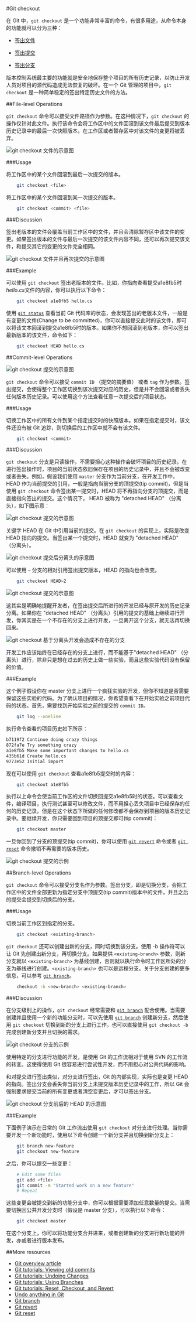 #Git checkout

在 Git 中，```git checkout``` 是一个功能非常丰富的命令，有很多用途，从命令本身的功能就可以分为三种：

- [签出文件][File level]

- [签出提交][Commit level]

- [签出分支][Branch level]

版本控制系统最主要的功能就是安全地保存整个项目的所有历史记录，以防止开发人员对项目的源代码造成无法恢复的破坏。在一个 Git 管理的项目中，```git checkout``` 是一种简单稳定的签出特定历史文件的方法。

##File-level Operations

```git checkout``` 命令可以接受文件路径作为参数。在这种情况下，```git checkout``` 的操作仅针对此文件。执行该命令会将工作区中的文件回滚到该文件最后提交到版本历史记录中的最后一次快照版本。在工作区或者暂存区中对该文件的变更将被丢弃。

![```git checkout``` 文件的示意图][m1]

###Usage

将工作区中的某个文件回滚到最后一次提交的版本。

```bash
    git checkout <file>
```

将工作区中的某个文件回滚到某一次提交的版本。

```bash
    git checkout <commit> <file>
```

###Discussion

签出老版本的文件会覆盖当前工作区中的文件，并且会清除暂存区中该文件的变更。如果签出版本的文件与最后一次提交的该文件内容不同，还可以再次提交该文件，和提交其它的变更的文件完全相同。

![```git checkout``` 文件并且再次提交的示意图][m2]

###Example

可以使用 ```git checkout``` 签出老版本的文件。比如，你指向查看提交a1e8fb5时*hello.cs*文件的内容，你可以执行以下命令：

```bash
    git checkout a1e8fb5 hello.cs   
```

使用 [```git status```][8] 查看当前 Git 代码库的状态，会发现签出的老版本文件，一般是有变更的文件(Change to be committed)，你可以直接提交此时的该文件，即可以将该文本回滚到提交a1e8fb5时的版本。如果你不想回滚到老版本，你可以签出最新版本的该文件，命令如下：

```bash
    git checkout HEAD hello.cs
```

##Commit-level Operations

![```git checkout``` 提交的示意图][m3]

```git checkout``` 命令可以接受 ```commit ID``` （提交的摘要值） 或者 ```tag``` 作为参数。签出提交，会使得整个工作区切换到该次提交对应的历史，但是并不会回滚或者丢失任何版本历史记录。可以使用这个方法查看任意一次提交后的项目状态。

###Usage

切换工作区中的所有文件到某个指定提交时的快照版本。如果在指定提交时，该文件还没有被 Git 追踪，则切换后的工作区中就不会有该文件。

```bash
    git checkout <commit>    
```
 
###Discussion

```git checkout``` 分支是只读操作，不需要担心这种操作会破坏项目的历史纪录。在进行签出操作时，项目的当前状态依旧保存在项目的历史记录中，并且不会被改变或者丢失。例如，假设我们使用 ```master``` 分支作为当前分支，在开发工作中，HEAD 作为当前提交的引用，一般是指向当前分支的顶提交(tip commit)，但是当使用 ```git checkout``` 命令签出某一提交时，HEAD 将不再指向分支的顶提交，而是直接指向签出的提交。这个情况下， HEAD 被称为 "detached HEAD" （分离头），如下图示意：

![```git checkout``` 提交的示意图][m4]

关键字 HEAD 在 Git 中引用当前的提交。在 ```git checkout``` 的实现上，实际是改变 HEAD 指向的提交。当签出某一个提交时，HEAD 就变为 "detached HEAD" （分离头）。

![```git checkout``` 提交后分离头的示意图][m7]

可以使用 ```~``` 分支的相对引用签出提交版本，HEAD 的指向也会改变。

```bash
    git checkout HEAD~2
```

![```git checkout``` 提交的示意图][m10]

这其实是明确地提醒开发者，在签出提交后所进行的开发已经与原开发的历史记录分离。如果你在 "detached HEAD" （分离头）引用的提交的基础上继续进行开发，你其实是在一个不存在的分支上进行开发，一旦离开这个分支，就无法再切换回来。

![```git checkout``` 基于分离头开发会造成不存在的分支][m8]

开发工作应该始终在已经存在的分支上进行，而不能基于"detached HEAD" （分离头）进行，除非只是想在过去的历史上做一些实验，而且这些实验代码没有保留的价值。



###Example

这个例子假设你在 master 分支上进行一个疯狂实验的开发，但你不知道是否需要保留这些实验的代码。为了确认项目的情况，你希望查看下在开始实验之前项目代码的状态。首先，需要找到开始实验之前的提交的 ```commit ID```。

```bash
    git log --oneline
```

执行命令查看的项目历史如下所示：

```bash
b7119f2 Continue doing crazy things
872fa7e Try something crazy
a1e8fb5 Make some important changes to hello.cs
435b61d Create hello.cs
9773e52 Initial import
```

现在可以使用 ```git checkout``` 查看a1e8fb5提交时的内容：

```bash
    git checkout a1e8fb5
```

执行以上命令会使当前工作区的文件切换回提交a1e8fb5时的状态。可以查看文件，编译项目，执行测试甚至可以修改文件，而不用担心丢失项目中已经保存的任何的历史记录。但是在这个状态下所做的任何修改都不会保存到项目的版本历史记录中。要继续开发，你只需要回到项目的顶提交即可(tip commit)：

```bash
    git checkout master
```

一旦你回到了分支的顶提交(tip commit)，你可以使用 [```git revert```][6] 命令或者 [```git reset```][7] 命令撤销不再需要的版本历史。

![```git checkout``` 提交的示例][m5]

##Branch-level Operations

```git checkout``` 命令可以接受分支名作为参数。签出分支，即是切换分支，会把工作区中的文件全部更新为指定分支中顶提交(tip commit)版本中的文件，并且之后的提交会提交到切换后的分支。

###Usage

切换当前工作区到指定的分支。

```bash
    git checkout <existing-branch>
```

```git checkout``` 还可以创建出新的分支，同时切换到该分支。使用 -b 操作符可以让 Git 先创建出新分支，再切换分支。如果提供 ```<existing-branch>``` 参数，则新分支就以 ```<existing-branch>``` 为基线创建，否则就以执行命令时工作区所处的分支为基线进行创建。```<existing-branch>``` 也可以是远程分支。关于分支创建的更多信息，可以参考 [```git branch```][9]。

```bash
    checkout -b <new-branch> <existing-branch>
```

###Discussion

在分支级别上的操作，```git checkout``` 经常需要和 [```git branch```][9] 配合使用。当需要创建并且使用一个新的功能分支时，可以先使用 [```git branch```][9] 创建新分支，然后使用 ```git checkout``` 切换到新的分支上进行工作。也可以直接使用 ```git checkout -b``` 完成创建新分支并且切换的需求。

![```git checkout``` 分支的示例][m6]

使用特定的分支进行功能的开发，是使用 Git 的工作流相对于使用 SVN 的工作流的转变。这使得使用 Git 很容易进行尝试性开发，而不用担心对公共代码的影响。

和对提交进行签出类似，对分支进行签出，Git 的内部实现，实际也是变更 HEAD 的指向。签出分支会丢失你当前分支上未提交版本历史记录中的工作，所以 Git 会强制要求提交当前的所有变更或者清空变更后，才可以签出分支。

![```git checkout``` 分支前后的 HEAD 的示意图][m9]

###Example

下面例子演示在日常的 Git 工作流出使用 ```git checkout``` 对分支进行处理。当你需要开发一个新功能时，使用以下命令创建一个新分支并且切换到新分支上：

```bash
    git branch new-feature
    git checkout new-feature
```

之后，你可以提交一些变更：

```bash
    # Edit some files
    git add <file>
    git commit -m "Started work on a new feature"
    # Repeat
```

这些变更会被提交到新的功能分支中，你可以根据需要添加任意数量的提交。当需要切换回公共开发分支时（假设是 master 分支），可以执行以下命令：

```bash
    git checkout master
```

在这个分支上，你可以将功能分支合并进来，或者创建新的分支进行新功能的开发，亦或者进行版本发布。

##More resources

- [Git overview article][1]
- [Git tutorials: Viewing old commits][2]
- [Git tutorials: Undoing Changes][3]
- [Git tutorials: Using Branches][4]
- [Git tutorials: Reset, Checkout, and Revert][5]
- [Undo anything in Git][10]
- [Git branch][9]
- [Git revert][6]
- [Git reset][7]
 
<!-- Anchors -->
[File level]: #file-level-operations
[Commit level]: #commit-level-operations
[Branch level]: #branch-level-operations

<!-- Links -->
[1]: ./git-articles-overview.md
[2]: https://www.atlassian.com/git/tutorials/viewing-old-commits
[3]: https://www.atlassian.com/git/tutorials/undoing-changes/git-checkout
[4]: https://www.atlassian.com/git/tutorials/using-branches/git-checkout
[5]: https://www.atlassian.com/git/tutorials/resetting-checking-out-and-reverting
[6]: ./git-command-git-revert.md
[7]: ./git-command-git-reset.md
[8]: ./git-command-git-status.md
[9]: ./git-command-git-branch.md
[10]: ./git-undo-anything.md

<!-- Images -->
[m1]: ./media/git-command-git-checkout/git-checkout-file.png
[m2]: ./media/git-command-git-checkout/git-checkout-recommit-file.png
[m3]: ./media/git-command-git-checkout/git-checkout-tag.png
[m4]: ./media/git-command-git-checkout/git-checkout-commit.png
[m5]: ./media/git-command-git-checkout/git-checkout-commit-example.png
[m6]: ./media/git-command-git-checkout/git-checkout-branch.png
[m7]: ./media/git-command-git-checkout/git-checkout-commit-detached-HEAD.png
[m8]: ./media/git-command-git-checkout/git-checkout-commit-non-existent-branch.png
[m9]: ./media/git-command-git-checkout/git-checkout-branch-HEAD.png
[m10]: ./media/git-command-git-checkout/git-checkout-commit-reference.png